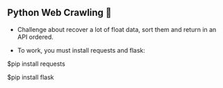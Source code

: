 ## Python Web Crawling 🐍

* Challenge about recover a lot of float data, sort them and return in an API ordered.

* To work, you must install requests and flask:
 <p>$pip install requests</p>
 <p>$pip install flask</p>
  
